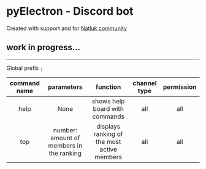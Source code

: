# pyElectron - Discord bot

Created with support and for [Natluk community](https://discord.gg/BA7wcxk3wb)

## work in progress...

----
Global prefix `;`

| command name  | parameters      | function      | channel type | permission |
|:-------------:|:-------------:|:-------------:|:------------:|:----------:|
| help      | None | shows help board with commands  | all        | all     |
| top      | number: amount of members in the ranking    | displays ranking of the most active members  | all        | all     |
